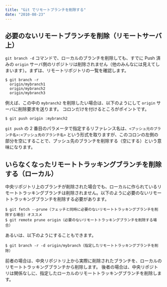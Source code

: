 ```yaml
---
title: "Git でリモートブランチを削除する"
date: "2010-08-23"
---
```


必要のないリモートブランチを削除（リモートサーバ上）
----

`git branch -d` コマンドで、ローカルのブランチを削除しても、すでに Push 済みの `origin` サーバ側のリポジトリは削除されません（他のみんなには見えてしまいます）。まずは、リモートリポジトリの一覧を確認します。

```
$ git branch -r
  origin/mybranch1
  origin/mybranch2
  origin/mybranch3
```

例えば、この中の `mybranch2` を削除したい場合は、以下のようにして `origin` サーバに削除要求を送ります。
コロンだけを付けるところがポイントです。

```
$ git push origin :mybranch2
```

`git push` の 2 番目のパラメータで指定するリファレンス名は、`<プッシュ元のブランチ名>:<プッシュ先のブランチ名>` という形式を取りますが、このコロンの左側の部分を空にすることで、プッシュ先のブランチを削除する（空にする）という意味になります。


いらなくなったリモートトラッキングブランチを削除する（ローカル）
----

中央リポジトリ上のブランチが削除された場合でも、ローカルに作られているリモートトラッキングブランチは削除されません。以下のように必要のないリモートトラッキングブランチを削除する必要があります。

```
$ git fetch --prune（フェッチと同時に必要のないリモートトラッキングブランチを削除する場合）オススメ
$ git remote prune origin（必要のないリモートトラッキングブランチを削除する場合）
```

あるいは、以下のようにすることもできます。

```
$ git branch -r -d origin/mybranch（指定したリモートトラッキングブランチを削除）
```

前者の場合は、中央リポジトリ上から実際に削除されたブランチを、ローカルのリモートトラッキングブランチから削除します。
後者の場合は、中央リポジトリは関係なしに、指定したローカルのリモートトラッキングブランチを削除します。

